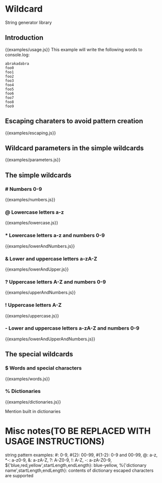 # Wildcard
String generator library

## Introduction
{{examples/usage.js}}
This example will write the following words to console.log:
```
abrakadabra
foo0
foo1
foo2
foo3
foo4
foo5
foo6
foo7
foo8
foo9
```

## Escaping charaters to avoid pattern creation
{{examples/escaping.js}}

## Wildcard parameters in the simple wildcards
{{examples/parameters.js}}

## The simple wildcards
### \# Numbers 0-9
{{examples/numbers.js}}

### @ Lowercase letters a-z
{{examples/lowercase.js}}

### * Lowercase letters a-z and numbers 0-9
{{examples/lowerAndNumbers.js}}

### & Lower and uppercase letters a-zA-Z
{{examples/lowerAndUpper.js}}

### ? Uppercase letters A-Z and numbers 0-9
{{examples/upperAndNumbers.js}}

### ! Uppercase letters A-Z
{{examples/uppercase.js}}

### - Lower and uppercase letters a-zA-Z and numbers 0-9
{{examples/lowerAndUpperAndNumbers.js}}

## The special wildcards
### $ Words and special characters
{{examples/words.js}}

### % Dictionaries
{{examples/dictionaries.js}}

Mention built in dictionaries

# Misc notes(TO BE REPLACED WITH USAGE INSTRUCTIONS)
string pattern examples:
\#: 0-9,
\#{2}: 00-99,
\#{1-2}: 0-9 and 00-99,
@: a-z,
\*-: a-z0-9,
&: a-zA-Z,
?: A-Z0-9,
!: A-Z,
-: a-zA-Z0-9,
${'blue,red,yellow',startLength,endLength}: blue-yellow,
%{'dictionary name',startLength,endLength}: contents of dictionary
escaped characters are supported
